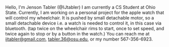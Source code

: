 Hello, I'm Jenson Tabler (@IJtabler) 
I am currently a CS Student at Ohio State.
Currently, I am working on a personal project for the apple watch that will control my wheelchair. It is pushed by small detachable motor, so a small detachable device i.e. a watch is needed to control it, in this case via bluetooth. (tap twice on the wheelchair rims to start, once to set speed, and twice again to stop or by a button in the watch.) 
You can reach me at ijtabler@gmail.com, tabler.36@osu.edu, or my number 567-356-6923.

